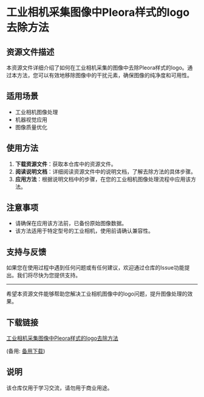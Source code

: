 # 工业相机采集图像中Pleora样式的logo去除方法

## 资源文件描述

本资源文件详细介绍了如何在工业相机采集的图像中去除Pleora样式的logo。通过本方法，您可以有效地移除图像中的干扰元素，确保图像的纯净度和可用性。

## 适用场景

- 工业相机图像处理
- 机器视觉应用
- 图像质量优化

## 使用方法

1. **下载资源文件**：获取本仓库中的资源文件。
2. **阅读说明文档**：详细阅读资源文件中的说明文档，了解去除方法的具体步骤。
3. **应用方法**：根据说明文档中的步骤，在您的工业相机图像处理流程中应用该方法。

## 注意事项

- 请确保在应用该方法前，已备份原始图像数据。
- 该方法适用于特定型号的工业相机，使用前请确认兼容性。

## 支持与反馈

如果您在使用过程中遇到任何问题或有任何建议，欢迎通过仓库的Issue功能提出。我们将尽快为您提供支持。

---

希望本资源文件能够帮助您解决工业相机图像中的logo问题，提升图像处理的效果。

## 下载链接
[工业相机采集图像中Pleora样式的logo去除方法](https://pan.quark.cn/s/2b097a3a2e21) 

(备用: [备用下载](https://pan.baidu.com/s/1d8K1RCPREM-UF_rlhJEZcA?pwd=1234))

## 说明

该仓库仅用于学习交流，请勿用于商业用途。

